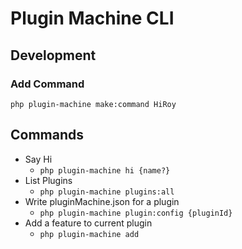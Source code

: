 # Plugin Machine CLI


## Development

### Add Command

`php plugin-machine make:command HiRoy`

## Commands

- Say Hi
    - `php plugin-machine hi {name?}`
- List Plugins
    - `php plugin-machine plugins:all`
- Write pluginMachine.json for a plugin
    - `php plugin-machine plugin:config {pluginId}`
- Add a feature to current plugin
    - `php plugin-machine add`
